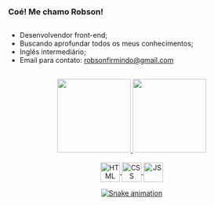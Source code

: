 ### Coé! Me chamo Robson!

##

- Desenvolvendor front-end;
- Buscando aprofundar todos os meus conhecimentos;
- Inglês intermediário;
- Email para contato: robsonfirmindo@gmail.com

##

<div align="center">
  <a href="https://github.com/rjban">
  <img height="150em" src="https://github-readme-stats.vercel.app/api?username=rjban&show_icons=true&theme=onedark&include_all_commits=true"/>
  <img height="150em" src="https://github-readme-stats.vercel.app/api/top-langs/?username=rjban&layout=compact&langs_count=7&theme=onedark"/>


<div style="display: inline_block"><br>
  <img align="center" alt="HTML" height="40" width="40" src="https://cdn.jsdelivr.net/gh/devicons/devicon/icons/html5/html5-plain-wordmark.svg">
  <img align="center" alt="CSS" height="40" width="40" src="https://cdn.jsdelivr.net/gh/devicons/devicon/icons/css3/css3-plain-wordmark.svg">
    <img align="center" alt="JS" height="40" width="40" src="https://cdn.jsdelivr.net/gh/devicons/devicon/icons/javascript/javascript-original.svg"">
</div>

![Snake animation](https://github.com/rjban/rjban/blob/output/github-contribution-grid-snake.svg)

